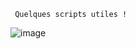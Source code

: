      Quelques scripts utiles !
![image](https://github.com/user-attachments/assets/269fd213-d985-4092-8e3c-f50ed2d419f2)

